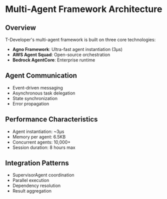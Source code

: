 # Multi-Agent Framework Architecture

## Overview
T-Developer's multi-agent framework is built on three core technologies:
- **Agno Framework**: Ultra-fast agent instantiation (3μs)
- **AWS Agent Squad**: Open-source orchestration
- **Bedrock AgentCore**: Enterprise runtime

## Agent Communication
- Event-driven messaging
- Asynchronous task delegation
- State synchronization
- Error propagation

## Performance Characteristics
- Agent instantiation: ~3μs
- Memory per agent: 6.5KB
- Concurrent agents: 10,000+
- Session duration: 8 hours max

## Integration Patterns
- SupervisorAgent coordination
- Parallel execution
- Dependency resolution
- Result aggregation
